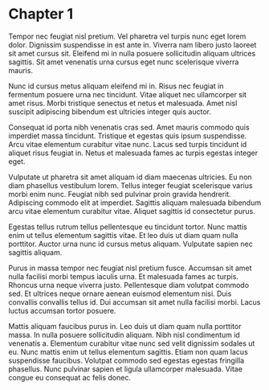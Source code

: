 # Chapter 1

Tempor nec feugiat nisl pretium. Vel pharetra vel turpis nunc eget lorem dolor. Dignissim suspendisse in est ante in. Viverra nam libero justo laoreet sit amet cursus sit. Eleifend mi in nulla posuere sollicitudin aliquam ultrices sagittis. Sit amet venenatis urna cursus eget nunc scelerisque viverra mauris.

Nunc id cursus metus aliquam eleifend mi in. Risus nec feugiat in fermentum posuere urna nec tincidunt. Vitae aliquet nec ullamcorper sit amet risus. Morbi tristique senectus et netus et malesuada. Amet nisl suscipit adipiscing bibendum est ultricies integer quis auctor.

Consequat id porta nibh venenatis cras sed. Amet mauris commodo quis imperdiet massa tincidunt. Tristique et egestas quis ipsum suspendisse. Arcu vitae elementum curabitur vitae nunc. Lacus sed turpis tincidunt id aliquet risus feugiat in. Netus et malesuada fames ac turpis egestas integer eget.

Vulputate ut pharetra sit amet aliquam id diam maecenas ultricies. Eu non diam phasellus vestibulum lorem. Tellus integer feugiat scelerisque varius morbi enim nunc. Feugiat nibh sed pulvinar proin gravida hendrerit. Adipiscing commodo elit at imperdiet. Sagittis aliquam malesuada bibendum arcu vitae elementum curabitur vitae. Aliquet sagittis id consectetur purus.

Egestas tellus rutrum tellus pellentesque eu tincidunt tortor. Nunc mattis enim ut tellus elementum sagittis vitae. Et leo duis ut diam quam nulla porttitor. Auctor urna nunc id cursus metus aliquam. Vulputate sapien nec sagittis aliquam.

Purus in massa tempor nec feugiat nisl pretium fusce. Accumsan sit amet nulla facilisi morbi tempus iaculis urna. Et malesuada fames ac turpis. Rhoncus urna neque viverra justo. Pellentesque diam volutpat commodo sed. Et ultrices neque ornare aenean euismod elementum nisi. Duis convallis convallis tellus id. Dui accumsan sit amet nulla facilisi morbi. Lacus luctus accumsan tortor posuere.

Mattis aliquam faucibus purus in. Leo duis ut diam quam nulla porttitor massa. In nulla posuere sollicitudin aliquam. Nibh nisl condimentum id venenatis a. Elementum curabitur vitae nunc sed velit dignissim sodales ut eu. Nunc mattis enim ut tellus elementum sagittis. Etiam non quam lacus suspendisse faucibus. Volutpat commodo sed egestas egestas fringilla phasellus. Nunc pulvinar sapien et ligula ullamcorper malesuada. Vitae congue eu consequat ac felis donec.
